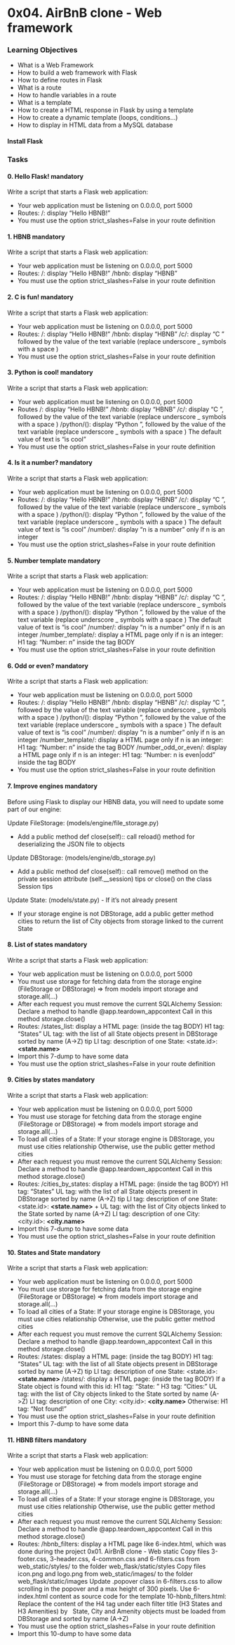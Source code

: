 # 0x04. AirBnB clone - Web framework

### Learning Objectives

- What is a Web Framework
- How to build a web framework with Flask
- How to define routes in Flask
- What is a route
- How to handle variables in a route
- What is a template
- How to create a HTML response in Flask by using a template
- How to create a dynamic template (loops, conditions…)
- How to display in HTML data from a MySQL database

#### Install Flask

### Tasks


#### 0. Hello Flask! mandatory

Write a script that starts a Flask web application:

- Your web application must be listening on 0.0.0.0, port 5000
- Routes:
  /: display “Hello HBNB!”
- You must use the option strict_slashes=False in your route definition

#### 1. HBNB mandatory

Write a script that starts a Flask web application:

- Your web application must be listening on 0.0.0.0, port 5000
- Routes:
  /: display “Hello HBNB!”
  /hbnb: display “HBNB”
- You must use the option strict_slashes=False in your route definition


#### 2. C is fun! mandatory

Write a script that starts a Flask web application:

- Your web application must be listening on 0.0.0.0, port 5000
- Routes:
  /: display “Hello HBNB!”
  /hbnb: display “HBNB”
  /c/<text>: display “C ” followed by the value of the text variable (replace underscore _ symbols with a space )
- You must use the option strict_slashes=False in your route definition


#### 3. Python is cool! mandatory

Write a script that starts a Flask web application:

- Your web application must be listening on 0.0.0.0, port 5000
- Routes
  /: display “Hello HBNB!”
  /hbnb: display “HBNB”
  /c/<text>: display “C ”, followed by the value of the text variable (replace underscore _ symbols with a space )
  /python/(<text>): display “Python ”, followed by the value of the text variable (replace underscore _ symbols with a space )
  The default value of text is “is cool”
- You must use the option strict_slashes=False in your route definition


#### 4. Is it a number? mandatory

Write a script that starts a Flask web application:

- Your web application must be listening on 0.0.0.0, port 5000
- Routes:
  /: display “Hello HBNB!”
  /hbnb: display “HBNB”
  /c/<text>: display “C ”, followed by the value of the text variable (replace underscore _ symbols with a space )
  /python/(<text>): display “Python ”, followed by the value of the text variable (replace underscore _ symbols with a space )
  The default value of text is “is cool”
  /number/<n>: display “n is a number” only if n is an integer
- You must use the option strict_slashes=False in your route definition


#### 5. Number template mandatory

Write a script that starts a Flask web application:

- Your web application must be listening on 0.0.0.0, port 5000
- Routes:
  /: display “Hello HBNB!”
  /hbnb: display “HBNB”
  /c/<text>: display “C ”, followed by the value of the text variable (replace underscore _ symbols with a space )
  /python/(<text>): display “Python ”, followed by the value of the text variable (replace underscore _ symbols with a space )
  The default value of text is “is cool”
  /number/<n>: display “n is a number” only if n is an integer
  /number_template/<n>: display a HTML page only if n is an integer:
  H1 tag: “Number: n” inside the tag BODY
- You must use the option strict_slashes=False in your route definition


#### 6. Odd or even? mandatory

Write a script that starts a Flask web application:

- Your web application must be listening on 0.0.0.0, port 5000
- Routes:
  /: display “Hello HBNB!”
  /hbnb: display “HBNB”
  /c/<text>: display “C ”, followed by the value of the text variable (replace underscore _ symbols with a space )
  /python/(<text>): display “Python ”, followed by the value of the text variable (replace underscore _ symbols with a space )
  The default value of text is “is cool”
  /number/<n>: display “n is a number” only if n is an integer
  /number_template/<n>: display a HTML page only if n is an integer:
  H1 tag: “Number: n” inside the tag BODY
  /number_odd_or_even/<n>: display a HTML page only if n is an integer:
  H1 tag: “Number: n is even|odd” inside the tag BODY
- You must use the option strict_slashes=False in your route definition


#### 7. Improve engines mandatory

Before using Flask to display our HBNB data, you will need to update some part of our engine:

Update FileStorage: (models/engine/file_storage.py)
- Add a public method def close(self):: call reload() method for deserializing the JSON file to objects

Update DBStorage: (models/engine/db_storage.py)
- Add a public method def close(self):: call remove() method on the private session attribute (self.__session) tips or close() on the class Session tips

Update State: (models/state.py) - If it’s not already present
- If your storage engine is not DBStorage, add a public getter method cities to return the list of City objects from storage linked to the current State


#### 8. List of states mandatory

Write a script that starts a Flask web application:

- Your web application must be listening on 0.0.0.0, port 5000
- You must use storage for fetching data from the storage engine (FileStorage or DBStorage) => from models import storage and storage.all(...)
- After each request you must remove the current SQLAlchemy Session:
  Declare a method to handle @app.teardown_appcontext
  Call in this method storage.close()
- Routes:
  /states_list: display a HTML page: (inside the tag BODY)
  H1 tag: “States”
  UL tag: with the list of all State objects present in DBStorage sorted by name (A->Z) tip
  LI tag: description of one State: <state.id>: <B><state.name></B>
- Import this 7-dump to have some data
- You must use the option strict_slashes=False in your route definition


#### 9. Cities by states mandatory

Write a script that starts a Flask web application:

- Your web application must be listening on 0.0.0.0, port 5000
- You must use storage for fetching data from the storage engine (FileStorage or DBStorage) => from models import storage and storage.all(...)
- To load all cities of a State:
  If your storage engine is DBStorage, you must use cities relationship
  Otherwise, use the public getter method cities
- After each request you must remove the current SQLAlchemy Session:
  Declare a method to handle @app.teardown_appcontext
  Call in this method storage.close()
- Routes:
  /cities_by_states: display a HTML page: (inside the tag BODY)
  H1 tag: “States”
  UL tag: with the list of all State objects present in DBStorage sorted by name (A->Z) tip
  LI tag: description of one State: <state.id>: <B><state.name></B> + UL tag: with the list of City objects linked to the State sorted by name (A->Z)
  LI tag: description of one City: <city.id>: <B><city.name></B>
- Import this 7-dump to have some data
- You must use the option strict_slashes=False in your route definition


#### 10. States and State mandatory

Write a script that starts a Flask web application:

- Your web application must be listening on 0.0.0.0, port 5000
- You must use storage for fetching data from the storage engine (FileStorage or DBStorage) => from models import storage and storage.all(...)
- To load all cities of a State:
  If your storage engine is DBStorage, you must use cities relationship
  Otherwise, use the public getter method cities
- After each request you must remove the current SQLAlchemy Session:
  Declare a method to handle @app.teardown_appcontext
  Call in this method storage.close()
- Routes:
  /states: display a HTML page: (inside the tag BODY)
  H1 tag: “States”
  UL tag: with the list of all State objects present in DBStorage sorted by name (A->Z) tip
  LI tag: description of one State: <state.id>: <B><state.name></B>
  /states/<id>: display a HTML page: (inside the tag BODY)
  If a State object is found with this id:
  H1 tag: “State: ”
  H3 tag: “Cities:”
  UL tag: with the list of City objects linked to the State sorted by name (A->Z)
  LI tag: description of one City: <city.id>: <B><city.name></B>
  Otherwise:
	H1 tag: “Not found!”
- You must use the option strict_slashes=False in your route definition
- Import this 7-dump to have some data


#### 11. HBNB filters mandatory

Write a script that starts a Flask web application:

- Your web application must be listening on 0.0.0.0, port 5000
- You must use storage for fetching data from the storage engine (FileStorage or DBStorage) => from models import storage and storage.all(...)
- To load all cities of a State:
  If your storage engine is DBStorage, you must use cities relationship
  Otherwise, use the public getter method cities
- After each request you must remove the current SQLAlchemy Session:
  Declare a method to handle @app.teardown_appcontext
  Call in this method storage.close()
- Routes:
  /hbnb_filters: display a HTML page like 6-index.html, which was done during the project 0x01. AirBnB clone - Web static
  Copy files 3-footer.css, 3-header.css, 4-common.css and 6-filters.css from web_static/styles/ to the folder web_flask/static/styles
  Copy files icon.png and logo.png from web_static/images/ to the folder web_flask/static/images
  Update .popover class in 6-filters.css to allow scrolling in the popover and a max height of 300 pixels.
  Use 6-index.html content as source code for the template 10-hbnb_filters.html:
  Replace the content of the H4 tag under each filter title (H3 States and H3 Amenities) by &nbsp;
  State, City and Amenity objects must be loaded from DBStorage and sorted by name (A->Z)
- You must use the option strict_slashes=False in your route definition
- Import this 10-dump to have some data
